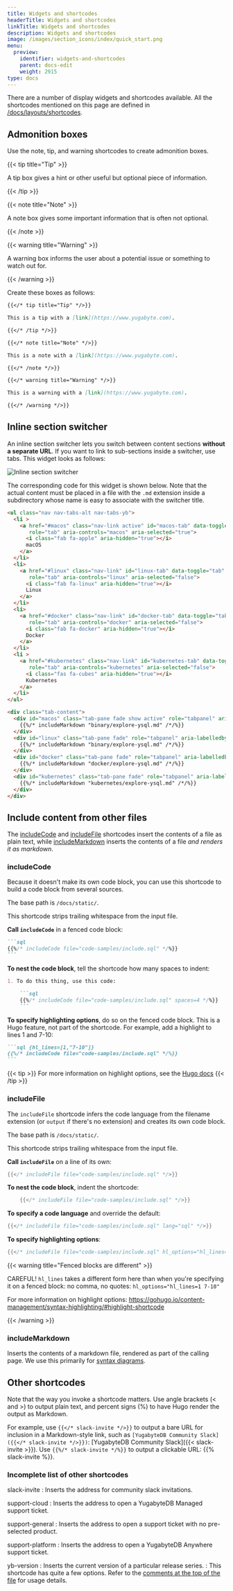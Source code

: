 ```yaml
---
title: Widgets and shortcodes
headerTitle: Widgets and shortcodes
linkTitle: Widgets and shortcodes
description: Widgets and shortcodes
image: /images/section_icons/index/quick_start.png
menu:
  preview:
    identifier: widgets-and-shortcodes
    parent: docs-edit
    weight: 2915
type: docs
---
```


There are a number of display widgets and shortcodes available. All the shortcodes mentioned on this page are defined in [/docs/layouts/shortcodes](https://github.com/yugabyte/yugabyte-db/tree/master/docs/layouts/shortcodes/).

## Admonition boxes

Use the note, tip, and warning shortcodes to create admonition boxes.

{{< tip title="Tip" >}}

A tip box gives a hint or other useful but optional piece of information.

{{< /tip >}}

{{< note title="Note" >}}

A note box gives some important information that is often not optional.

{{< /note >}}

{{< warning title="Warning" >}}

A warning box informs the user about a potential issue or something to watch out for.

{{< /warning >}}

Create these boxes as follows:

```md
{{</* tip title="Tip" */>}}

This is a tip with a [link](https://www.yugabyte.com).

{{</* /tip */>}}
```

```md
{{</* note title="Note" */>}}

This is a note with a [link](https://www.yugabyte.com).

{{</* /note */>}}
```

```md
{{</* warning title="Warning" */>}}

This is a warning with a [link](https://www.yugabyte.com).

{{</* /warning */>}}
```

## Inline section switcher

An inline section switcher lets you switch between content sections **without a separate URL**. If you want to link to sub-sections inside a switcher, use tabs. This widget looks as follows:

![Inline section switcher](https://raw.githubusercontent.com/yugabyte/docs/master/contributing/inline-section-switcher.png)

The corresponding code for this widget is shown below. Note that the actual content must be placed in a file with the `.md` extension inside a subdirectory whose name is easy to associate with the switcher title.

```html
<ul class="nav nav-tabs-alt nav-tabs-yb">
  <li >
    <a href="#macos" class="nav-link active" id="macos-tab" data-toggle="tab"
       role="tab" aria-controls="macos" aria-selected="true">
      <i class="fab fa-apple" aria-hidden="true"></i>
      macOS
    </a>
  </li>
  <li>
    <a href="#linux" class="nav-link" id="linux-tab" data-toggle="tab"
       role="tab" aria-controls="linux" aria-selected="false">
      <i class="fab fa-linux" aria-hidden="true"></i>
      Linux
    </a>
  </li>
  <li>
    <a href="#docker" class="nav-link" id="docker-tab" data-toggle="tab"
       role="tab" aria-controls="docker" aria-selected="false">
      <i class="fab fa-docker" aria-hidden="true"></i>
      Docker
    </a>
  </li>
  <li >
    <a href="#kubernetes" class="nav-link" id="kubernetes-tab" data-toggle="tab"
       role="tab" aria-controls="kubernetes" aria-selected="false">
      <i class="fas fa-cubes" aria-hidden="true"></i>
      Kubernetes
    </a>
  </li>
</ul>

<div class="tab-content">
  <div id="macos" class="tab-pane fade show active" role="tabpanel" aria-labelledby="macos-tab">
    {{%/* includeMarkdown "binary/explore-ysql.md" /*/%}}
  </div>
  <div id="linux" class="tab-pane fade" role="tabpanel" aria-labelledby="linux-tab">
    {{%/* includeMarkdown "binary/explore-ysql.md" /*/%}}
  </div>
  <div id="docker" class="tab-pane fade" role="tabpanel" aria-labelledby="docker-tab">
    {{%/* includeMarkdown "docker/explore-ysql.md" /*/%}}
  </div>
  <div id="kubernetes" class="tab-pane fade" role="tabpanel" aria-labelledby="kubernetes-tab">
    {{%/* includeMarkdown "kubernetes/explore-ysql.md" /*/%}}
  </div>
</div>
```

## Include content from other files

The [includeCode](#includecode) and [includeFile](#includefile) shortcodes insert the contents of a file as plain text, while [includeMarkdown](#includemarkdown) inserts the contents of a file _and renders it as markdown_.

### includeCode

Because it doesn't make its own code block, you can use this shortcode to build a code block from several sources.

The base path is `/docs/static/`.

This shortcode strips trailing whitespace from the input file.

**Call `includeCode`** in a fenced code block:

````markdown
```sql
{{%/* includeCode file="code-samples/include.sql" */%}}
```
````

**To nest the code block**, tell the shortcode how many spaces to indent:

````markdown
1. To do this thing, use this code:

    ```sql
    {{%/* includeCode file="code-samples/include.sql" spaces=4 */%}}
    ```
````

**To specify highlighting options**, do so on the fenced code block. This is a Hugo feature, not part of the shortcode. For example, add a highlight to lines 1 and 7-10:

````markdown
```sql {hl_lines=[1,"7-10"]}
{{%/* includeCode file="code-samples/include.sql" */%}}
```
````

{{< tip >}}
For more information on highlight options, see the [Hugo docs](https://gohugo.io/content-management/syntax-highlighting/#highlighting-in-code-fences)
{{< /tip >}}

### includeFile

The `includeFile` shortcode infers the code language from the filename extension (or `output` if there's no extension) and creates its own code block.

The base path is `/docs/static/`.

This shortcode strips trailing whitespace from the input file.

**Call `includeFile`** on a line of its own:

```go
{{</* includeFile file="code-samples/include.sql" */>}}
```

**To nest the code block**, indent the shortcode:

```go
    {{</* includeFile file="code-samples/include.sql" */>}}
```

**To specify a code language** and override the default:

```go
{{</* includeFile file="code-samples/include.sql" lang="sql" */>}}
```

**To specify highlighting options**:

```go
{{</* includeFile file="code-samples/include.sql" hl_options="hl_lines=1 7-10" */>}}
```

{{< warning title="Fenced blocks are different" >}}

CAREFUL! `hl_lines` takes a different form here than when you're specifying it on a fenced block: no comma, no quotes: `hl_options="hl_lines=1 7-10"`

For more information on highlight options: <https://gohugo.io/content-management/syntax-highlighting/#highlight-shortcode>

{{< /warning >}}

### includeMarkdown

Inserts the contents of a markdown file, rendered as part of the calling page. We use this primarily for [syntax diagrams](../syntax-diagrams/).

## Other shortcodes

Note that the way you invoke a shortcode matters. Use angle brackets (< and >) to output plain text, and percent signs (%) to have Hugo render the output as Markdown.

For example, use `{{</* slack-invite */>}}` to output a bare URL for inclusion in a Markdown-style link, such as `[YugabyteDB Community Slack]({{</* slack-invite */>}})`: [YugabyteDB Community Slack]({{< slack-invite >}}). Use `{{%/* slack-invite */%}}` to output a clickable URL: {{% slack-invite %}}.

### Incomplete list of other shortcodes

slack-invite
: Inserts the address for community slack invitations.

support-cloud
: Inserts the address to open a YugabyteDB Managed support ticket.

support-general
: Inserts the address to open a support ticket with no pre-selected product.

support-platform
: Inserts the address to open a YugabyteDB Anywhere support ticket.

yb-version
: Inserts the current version of a particular release series.
: This shortcode has quite a few options. Refer to the [comments at the top of the file](https://github.com/yugabyte/yugabyte-db/blob/master/docs/layouts/shortcodes/yb-version.html) for usage details.
